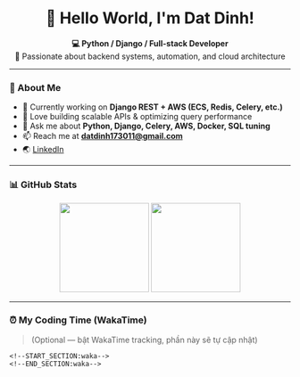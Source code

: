 <!-- Banner hoặc icon tùy chọn -->
<h1 align="center">👋 Hello World, I'm Dat Dinh!</h1>

<p align="center">
  <b>💻 Python / Django / Full-stack Developer</b> <br>
  🚀 Passionate about backend systems, automation, and cloud architecture  
</p>

---

### 🧠 About Me  
- 🔭 Currently working on **Django REST + AWS (ECS, Redis, Celery, etc.)**  
- 🧩 Love building scalable APIs & optimizing query performance  
- 💬 Ask me about **Python, Django, Celery, AWS, Docker, SQL tuning**  
- 📫 Reach me at **datdinh173011@gmail.com**  
- 🌏 [LinkedIn](https://linkedin.com/in/datdinh173011)  

---

### 📊 GitHub Stats  

<p align="center">
  <img src="https://github-readme-stats.vercel.app/api?username=datdinh173011&show_icons=true&theme=tokyonight&hide_border=true" height="160"/>
  <img src="https://github-readme-stats.vercel.app/api/top-langs/?username=datdinh173011&layout=compact&theme=tokyonight&hide_border=true" height="160"/>
</p>

---

### ⏰ My Coding Time (WakaTime)

> (Optional — bật WakaTime tracking, phần này sẽ tự cập nhật)

```text
<!--START_SECTION:waka-->
<!--END_SECTION:waka-->
